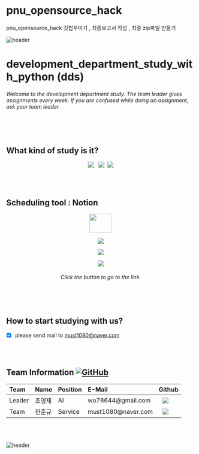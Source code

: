 # pnu_opensource_hack
pnu_opensource_hack
깃헙꾸미기 , 최종보고서 작성 , 최종 zip파일 만들기


![header](https://capsule-render.vercel.app/api?type=wave&color=auto&height=135&section=header&text=&fontSize=90&fontAlignY=30&)

<h1>development_department_study_with_python (dds)</h1>
<h6> Welcome to the development department study. The team leader gives assignments every week. If you are confused while doing an assignment, ask your team leader</h6>
<br></br>

<h2> What kind of study is it? </h2>
 <p align = "center"><img src="https://img.shields.io/badge/Python-3766AB?style=for-the-badge&logo=Python&logoColor=white"/></a> </a>&nbsp <img src="https://img.shields.io/badge/Algorithm-3766AB?style=for-the-badge&logo=Python&logoColor=white"/></a> </a>&nbsp<img src="https://img.shields.io/badge/Flask-3766AB?style=for-the-badge&logo=Flask&logoColor=white"/></p>
 <br></br>
<h2> Scheduling tool : Notion </h2>

<p align = "center"><img src="https://github.com/doongu/dds_with_python/blob/main/notion_icon.png" width="60" height="50"></p>

 <p align = "center"><a href="https://www.notion.so/development_department_study_with_python-dds-fb5920dcce5b4eca95d625a256dac1db"><img src="http://img.shields.io/badge/Study_log-655ced?style=for-the-badge&color=lightgrey" style="height : auto; margin-left : 10px; margin-right : 10px;"/></a> </p>
 <p align = "center"><a href="https://wonderful-eagle-efe.notion.site/Flask-c1457e2cd6c2453ebe97e61e804ecc46"><img src="http://img.shields.io/badge/Flask_Study-655ced?style=for-the-badge&color=orange" style="height : auto; margin-left : 10px; margin-right : 10px;"/></a> </p>
  <p align = "center"><a href="https://wonderful-eagle-efe.notion.site/Algstudy-91a49d25378941d09fd47208864f738f"><img src="http://img.shields.io/badge/Alg_Study-655ced?style=for-the-badge&color=informational" style="height : auto; margin-left : 10px; margin-right : 10px;"/></a> </p>

<h6><p align = "center">  Click the button to go to the link.  </p></h6>

<br></br>


## How to start studying with us?
 
- [x] please send mail to must1080@naver.com

<br></br>


<h2> Team Information <a href="https://github.com/doongu/secondary_voice/blob/master/LICENSE"><img alt="GitHub" src="https://github.com/doongu/secondary_voice/blob/master/LICENSE"></a></h2>

<!--  아래는 Team INFORMATION 표-->
 
 <table>
<thead>
<tr>
<th style="text-align:left">Team</th>
<th style="text-align:left">Name</th>
<th style="text-align:left">Position</th>
<th style="text-align:left">E-Mail</th>
<th style="text-align:left">Github</th>
</tr> 
</thead>
<tbody>
<tr>
<td style="text-align:left">Leader</td>
<td style="text-align:left">조영재</td>
<td style="text-align:left">AI</td>
<td style="text-align:left">wo78644@gmail.com</td>
<td style="text-align:left"><a href="https://github.com/wo7864">
<img src="http://img.shields.io/badge/wo7864-655ced?style=social&logo=github" style="height : auto; margin-left : 10px; margin-right : 10px;"/>
</a></td> 
</tr>
<tr>
<td style="text-align:left">Team</td>
<td style="text-align:left">한준규</td>
<td style="text-align:left">Service </td>
<td style="text-align:left">must1080@naver.com</td>
<td style="text-align:left"><a href="https://github.com/doongu">
<img src="http://img.shields.io/badge/doongu-655ced?style=social&logo=github&color=informational" style="height : auto; margin-left : 10px; margin-right : 10px;"/>
</a></td>
</tr>

</tbody>
</table>


<br></br>



![header](https://capsule-render.vercel.app/api?type=wave&color=auto&height=135&section=footer&fontSize=90)
  



